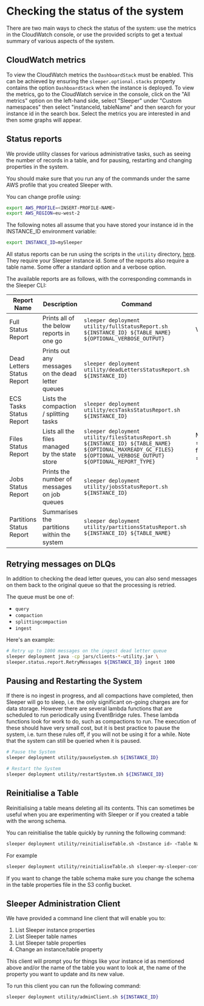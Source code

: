 Checking the status of the system
=================================

There are two main ways to check the status of the system: use the metrics in the CloudWatch console,
or use the provided scripts to get a textual summary of various aspects of the system.

## CloudWatch metrics

To view the CloudWatch metrics the `DashboardStack` must be enabled. This can be achieved by ensuring
the `sleeper.optional.stacks` property contains the option `DashboardStack` when the instance is deployed.
To view the metrics, go to the CloudWatch service in the console, click on the "All metrics" option on the
left-hand side, select "Sleeper" under "Custom namespaces" then select "instanceId, tableName" and then
search for your instance id in the search box. Select the metrics you are interested in and then some
graphs will appear.

## Status reports

We provide utility classes for various administrative tasks, such as seeing the
number of records in a table, and for pausing, restarting and changing properties
in the system.

You should make sure that you run any of the commands
under the same AWS profile that you created Sleeper with.

You can change profile using:

```bash
export AWS_PROFILE=<INSERT-PROFILE-NAME>
export AWS_REGION=eu-west-2
```

The following notes all assume that you have stored your instance id
in the INSTANCE_ID environment variable:

```bash
export INSTANCE_ID=mySleeper
```

All status reports can be run using the scripts in the `utility` directory, [here](../scripts/utility). They require
your Sleeper instance id. Some of the reports also require a table name. Some offer a standard option and a verbose
option.

The available reports are as follows, with the corresponding commands in the Sleeper CLI:

| Report Name                | Description                                       | Command                                                                                                                                                             | Defaults                                                           |
|----------------------------|---------------------------------------------------|---------------------------------------------------------------------------------------------------------------------------------------------------------------------|--------------------------------------------------------------------|
| Full Status Report         | Prints all of the below reports in one go         | ```sleeper deployment utility/fullStatusReport.sh ${INSTANCE_ID} ${TABLE_NAME} ${OPTIONAL_VERBOSE_OUTPUT}```                                                        | VERBOSE = false                                                    |
| Dead Letters Status Report | Prints out any messages on the dead letter queues | ```sleeper deployment utility/deadLettersStatusReport.sh ${INSTANCE_ID}```                                                                                          |                                                                    |
| ECS Tasks Status Report    | Lists the compaction / splitting tasks            | ```sleeper deployment utility/ecsTasksStatusReport.sh ${INSTANCE_ID}```                                                                                             |                                                                    |
| Files Status Report        | Lists all the files managed by the state store    | ```sleeper deployment utility/filesStatusReport.sh ${INSTANCE_ID} ${TABLE_NAME} ${OPTIONAL_MAXREADY_GC_FILES} ${OPTIONAL_VERBOSE_OUTPUT} ${OPTIONAL_REPORT_TYPE}``` | MAXREADY_GC_FILES = 1000, VERBOSE = false , REPORT_TYPE = standard |
| Jobs Status Report         | Prints the number of messages on job queues       | ```sleeper deployment utility/jobsStatusReport.sh ${INSTANCE_ID}```                                                                                                 |                                                                    |
| Partitions Status Report   | Summarises the partitions within the system       | ```sleeper deployment utility/partitionsStatusReport.sh ${INSTANCE_ID} ${TABLE_NAME}```                                                                             |                                                                    |

## Retrying messages on DLQs

In addition to checking the dead letter queues, you can also send messages on them
back to the original queue so that the processing is retried.

The queue must be one of:

* `query`
* `compaction`
* `splittingcompaction`
* `ingest`

Here's an example:

```bash
# Retry up to 1000 messages on the ingest dead letter queue
sleeper deployment java -cp jars/clients-*-utility.jar \
sleeper.status.report.RetryMessages ${INSTANCE_ID} ingest 1000
```

## Pausing and Restarting the System

If there is no ingest in progress, and all compactions have completed, then Sleeper
will go to sleep, i.e. the only significant on-going charges are for data storage.
However there are several lambda functions that are scheduled to run periodically
using EventBridge rules. These lambda functions look for work to do, such as compactions
to run. The execution of these should have very small cost, but it is best practice
to pause the system, i.e. turn these rules off, if you will not be using it for a
while. Note that the system can still be queried when it is paused.

```bash
# Pause the System
sleeper deployment utility/pauseSystem.sh ${INSTANCE_ID}

# Restart the System
sleeper deployment utility/restartSystem.sh ${INSTANCE_ID}
```

## Reinitialise a Table

Reinitialising a table means deleting all its contents. This can sometimes be useful when you are experimenting
with Sleeper or if you created a table with the wrong schema.

You can reinitialise the table quickly by running the following command:

```bash
sleeper deployment utility/reinitialiseTable.sh <Instance id> <Table Name> <OPTIONAL_delete_partitions_true_or_false> <OPTIONAL_split_points_file_location> <optional_split_points_file_base64_encoded_true_or_false>
```

For example

```bash
sleeper deployment utility/reinitialiseTable.sh sleeper-my-sleeper-config my-sleeper-table true /tmp/split-points.txt false
```

If you want to change the table schema make sure you change the schema in the table properties file in the S3
config bucket.

## Sleeper Administration Client

We have provided a command line client that will enable you to:

1) List Sleeper instance properties
2) List Sleeper table names
3) List Sleeper table properties
4) Change an instance/table property

This client will prompt you for things like your instance id as mentioned above and/or
the name of the table you want to look at, the name of the property you want to update and its new value.

To run this client you can run the following command:

```bash
sleeper deployment utility/adminClient.sh ${INSTANCE_ID}
```

